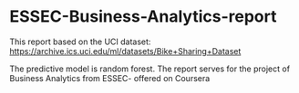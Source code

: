 # ESSEC-Business-Analytics-report
This report based on the UCI dataset:
https://archive.ics.uci.edu/ml/datasets/Bike+Sharing+Dataset

The predictive model is random forest. The report serves for the project of Business Analytics from ESSEC- offered on Coursera
